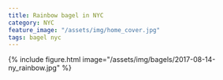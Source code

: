 ```yaml
---
title: Rainbow bagel in NYC
category: NYC
feature_image: "/assets/img/home_cover.jpg"
tags: bagel nyc
---
```


{% include figure.html image="/assets/img/bagels/2017-08-14-ny_rainbow.jpg" %}
